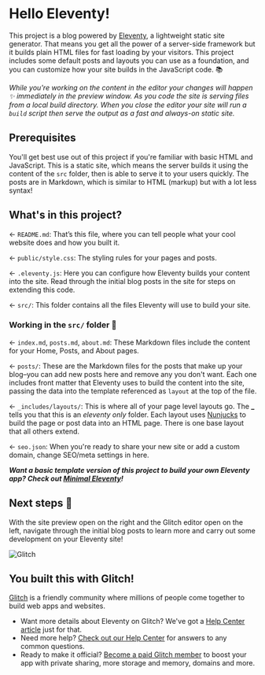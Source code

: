 # Hello Eleventy!

This project is a blog powered by [Eleventy](https://www.11ty.dev/), a lightweight static site generator. That means you get all the power of a server-side framework but it builds plain HTML files for fast loading by your visitors. This project includes some default posts and layouts you can use as a foundation, and you can customize how your site builds in the JavaScript code. 📚

_While you're working on the content in the editor your changes will happen ✨ immediately in the preview window. As you code the site is serving files from a local build directory. When you close the editor your site will run a `build` script then serve the output as a fast and always-on static site._

## Prerequisites

You'll get best use out of this project if you're familiar with basic HTML and JavaScript. This is a static site, which means the server builds it using the content of the `src` folder, then is able to serve it to your users quickly. The posts are in Markdown, which is similar to HTML (markup) but with a lot less syntax!

## What's in this project?

← `README.md`: That’s this file, where you can tell people what your cool website does and how you built it.

← `public/style.css`: The styling rules for your pages and posts.

← `.eleventy.js`: Here you can configure how Eleventy builds your content into the site. Read through the initial blog posts in the site for steps on extending this code.

← `src/`: This folder contains all the files Eleventy will use to build your site.

### Working in the `src/` folder 📁

← `index.md`, `posts.md`, `about.md`: These Markdown files include the content for your Home, Posts, and About pages.

← `posts/`: These are the Markdown files for the posts that make up your blog–you can add new posts here and remove any you don't want. Each one includes front matter that Eleventy uses to build the content into the site, passing the data into the template referenced as `layout` at the top of the file.

← `_includes/layouts/`: This is where all of your page level layouts go. The **\_** tells you that this is an _eleventy only_ folder. Each layout uses [Nunjucks](https://mozilla.github.io/nunjucks/templating.html) to build the page or post data into an HTML page. There is one base layout that all others extend.

← `seo.json`: When you're ready to share your new site or add a custom domain, change SEO/meta settings in here.

___Want a basic template version of this project to build your own Eleventy app? Check out [Minimal Eleventy](https://glitch.com/edit/#!/remix/11ty)!___

## Next steps 🚀

With the site preview open on the right and the Glitch editor open on the left, navigate through the initial blog posts to learn more and carry out some development on your Eleventy site!

![Glitch](https://cdn.glitch.com/a9975ea6-8949-4bab-addb-8a95021dc2da%2FLogo_Color.svg?v=1602781328576)

## You built this with Glitch!

[Glitch](https://glitch.com) is a friendly community where millions of people come together to build web apps and websites.

- Want more details about Eleventy on Glitch? We've got a [Help Center article](https://help.glitch.com/kb/article/111) just for that.
- Need more help? [Check out our Help Center](https://help.glitch.com/) for answers to any common questions.
- Ready to make it official? [Become a paid Glitch member](https://glitch.com/pricing) to boost your app with private sharing, more storage and memory, domains and more.
